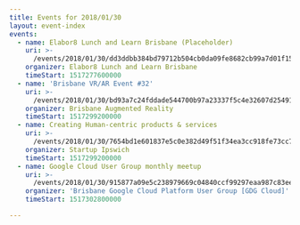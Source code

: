 ```yaml
---
title: Events for 2018/01/30
layout: event-index
events:
  - name: Elabor8 Lunch and Learn Brisbane (Placeholder)
    uri: >-
      /events/2018/01/30/dd3ddbb384bd79712b504cb0da09fe8682cb99a7d01f15b3d2e516a8601eda73
    organizer: Elabor8 Lunch and Learn Brisbane
    timeStart: 1517277600000
  - name: 'Brisbane VR/AR Event #32'
    uri: >-
      /events/2018/01/30/bd93a7c24fddade544700b97a23337f5c4e32607d25491c3b9decd35ae8f7658
    organizer: Brisbane Augmented Reality
    timeStart: 1517299200000
  - name: Creating Human-centric products & services
    uri: >-
      /events/2018/01/30/7654bd1e601837e5c0e382d49f51f34ea3cc918fe73cc7439c89755774cc64bc
    organizer: Startup Ipswich
    timeStart: 1517299200000
  - name: Google Cloud User Group monthly meetup
    uri: >-
      /events/2018/01/30/915877a09e5c238979669c04840ccf99297eaa987c83ee11a4a1f259c70ab43b
    organizer: 'Brisbane Google Cloud Platform User Group [GDG Cloud]'
    timeStart: 1517302800000

---
```

